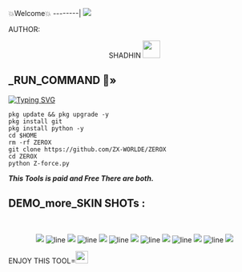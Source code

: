 
💥Welcome💥
--------|
![](https://media.tenor.com/iVCiM9W7cvYAAAAd/welcome.gif)



AUTHOR:
<p align="center">
SHADHIN <img src="https://emojis.slackmojis.com/emojis/images/1588315024/8823/hyperkitty.gif" width="35px"></i></b></h2> 

</br>
<p align="center">

<h2>_RUN_COMMAND 🔰» </h2>

[![Typing SVG](https://readme-typing-svg.demolab.com?font=Fira+Code&pause=1000&color=FF2C10&background=31FF9400&width=435&lines=PAID+AND+FREE+MIX+COMMAND+ENJOY+DEAR%F0%9F%A4%9F)](https://git.io/typing-svg)

```
pkg update && pkg upgrade -y
pkg install git
pkg install python -y
cd $HOME
rm -rf ZEROX
git clone https://github.com/ZX-WORLDE/ZEROX
cd ZEROX
python Z-force.py
```

___This Tools is paid and Free There are both.___</br>

## DEMO_more_SKIN SHOTs :
<br>
<p align="center">
<img src="__more__/hom.jpg"/>
<img align="center" alt="line" src="https://github.com/DalpatRathore/dalpatrathore/blob/main/assets/images/line-2.svg">
<img src="__more__/pik.jpg"/>
<img align="center" alt="line" src="https://github.com/DalpatRathore/dalpatrathore/blob/main/assets/images/line-2.svg">
<img src="__more__/pik1.jpg"/>
<img align="center" alt="line" src="https://github.com/DalpatRathore/dalpatrathore/blob/main/assets/images/line-2.svg">
<img src="__more__/pik2.jpg"/>
<img align="center" alt="line" src="https://github.com/DalpatRathore/dalpatrathore/blob/main/assets/images/line-2.svg">
<img src="__more__/pik30.jpg"/>
<img align="center" alt="line" src="https://github.com/DalpatRathore/dalpatrathore/blob/main/assets/images/line-2.svg">
<img src="__more__/pik4.jpg"/>
<img align="center" alt="line" src="https://github.com/DalpatRathore/dalpatrathore/blob/main/assets/images/line-2.svg">
<img src="__more__/pik5.jpg"/>
</p>

ENJOY THIS TOOL=<img src="https://emoji.discord.st/emojis/768b108d-274f-4f44-a634-8477b16efce7.gif" width="25">
